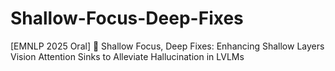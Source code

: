 # Shallow-Focus-Deep-Fixes
[EMNLP 2025 Oral] 🎉 Shallow Focus, Deep Fixes: Enhancing Shallow Layers Vision Attention Sinks to Alleviate Hallucination in LVLMs
